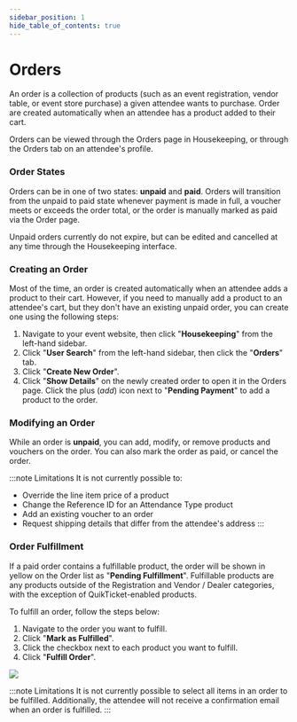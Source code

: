 ```yaml
---
sidebar_position: 1
hide_table_of_contents: true
---
```


# Orders

An order is a collection of products (such as an event registration, vendor table, or event store purchase) a given attendee wants to purchase. Order are created automatically when an attendee has a product added to their cart.

Orders can be viewed through the Orders page in Housekeeping, or through the Orders tab on an attendee's profile.

### Order States

Orders can be in one of two states: **unpaid** and **paid**. Orders will transition from the unpaid to paid state whenever payment is made in full, a voucher meets or exceeds the order total, or the order is manually marked as paid via the Order page.

Unpaid orders currently do not expire, but can be edited and cancelled at any time through the Housekeeping interface.

### Creating an Order

Most of the time, an order is created automatically when an attendee adds a product to their cart. However, if you need to manually add a product to an attendee's cart, but they don't have an existing unpaid order, you can create one using the following steps:

<ol className="numbered-list">
  <li>
    <span>
      Navigate to your event website, then click "<strong>Housekeeping</strong>" from the left-hand sidebar.
    </span>
  </li>
  <li>
    <span>
      Click "<strong>User Search</strong>" from the left-hand sidebar, then click the "<strong>Orders</strong>" tab.
    </span>
  </li>
  <li>
    <span>
      Click "<strong>Create New Order</strong>".
    </span>
  </li>
  <li>
    <span>
      Click "<strong>Show Details</strong>" on the newly created order to open it in the Orders page. Click the plus (<i className="material-symbols-outlined">add</i>) icon next to "<strong>Pending Payment</strong>" to add a product to the order.
    </span>
  </li>
</ol>

### Modifying an Order

While an order is **unpaid**, you can add, modify, or remove products and vouchers on the order. You can also mark the order as paid, or cancel the order.

:::note Limitations
It is not currently possible to:
* Override the line item price of a product
* Change the Reference ID for an Attendance Type product
* Add an existing voucher to an order
* Request shipping details that differ from the attendee's address
:::

### Order Fulfillment 

<splitColumn>
  <div>
    <p>
      If a paid order contains a fulfillable product, the order will be shown in yellow on the Order list as "<strong>Pending Fulfillment</strong>". Fulfillable products are any products outside of the Registration and Vendor / Dealer categories, with the exception of QuikTicket-enabled products.
    </p>
    <p>To fulfill an order, follow the steps below:</p>
    <ol className="numbered-list">
      <li>
        <span>
          Navigate to the order you want to fulfill.
        </span>
      </li>
      <li>
        <span>
          Click "<strong>Mark as Fulfilled</strong>".
        </span>
      </li>
      <li>
        <span>
          Click the checkbox next to each product you want to fulfill.
        </span>
      </li>
      <li>
        <span>
          Click "<strong>Fulfill Order</strong>".
        </span>
      </li>
    </ol>
  </div>
  <div>
    <img src='/img/tutorial/fulfillOrder.png' />
  </div>
</splitColumn>

:::note Limitations
  It is not currently possible to select all items in an order to be fulfilled. Additionally, the attendee will not receive a confirmation email when an order is fulfilled.
:::
